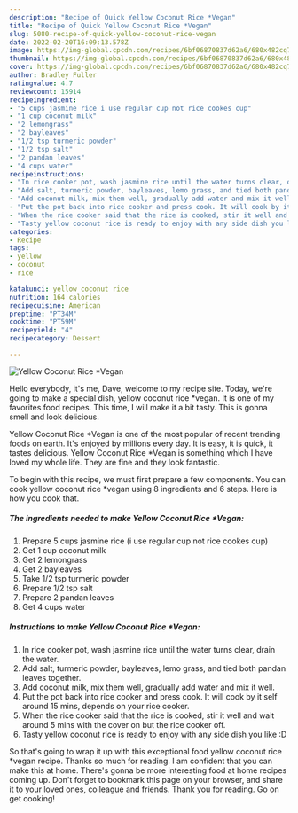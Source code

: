 ```yaml
---
description: "Recipe of Quick Yellow Coconut Rice *Vegan"
title: "Recipe of Quick Yellow Coconut Rice *Vegan"
slug: 5080-recipe-of-quick-yellow-coconut-rice-vegan
date: 2022-02-20T16:09:13.578Z
image: https://img-global.cpcdn.com/recipes/6bf06870837d62a6/680x482cq70/yellow-coconut-rice-vegan-recipe-main-photo.jpg
thumbnail: https://img-global.cpcdn.com/recipes/6bf06870837d62a6/680x482cq70/yellow-coconut-rice-vegan-recipe-main-photo.jpg
cover: https://img-global.cpcdn.com/recipes/6bf06870837d62a6/680x482cq70/yellow-coconut-rice-vegan-recipe-main-photo.jpg
author: Bradley Fuller
ratingvalue: 4.7
reviewcount: 15914
recipeingredient:
- "5 cups jasmine rice i use regular cup not rice cookes cup"
- "1 cup coconut milk"
- "2 lemongrass"
- "2 bayleaves"
- "1/2 tsp turmeric powder"
- "1/2 tsp salt"
- "2 pandan leaves"
- "4 cups water"
recipeinstructions:
- "In rice cooker pot, wash jasmine rice until the water turns clear, drain the water."
- "Add salt, turmeric powder, bayleaves, lemo grass, and tied both pandan leaves together."
- "Add coconut milk, mix them well, gradually add water and mix it well."
- "Put the pot back into rice cooker and press cook. It will cook by it self around 15 mins, depends on your rice cooker."
- "When the rice cooker said that the rice is cooked, stir it well and wait around 5 mins with the cover on but the rice cooker off."
- "Tasty yellow coconut rice is ready to enjoy with any side dish you like :D"
categories:
- Recipe
tags:
- yellow
- coconut
- rice

katakunci: yellow coconut rice 
nutrition: 164 calories
recipecuisine: American
preptime: "PT34M"
cooktime: "PT59M"
recipeyield: "4"
recipecategory: Dessert

---
```



![Yellow Coconut Rice *Vegan](https://img-global.cpcdn.com/recipes/6bf06870837d62a6/680x482cq70/yellow-coconut-rice-vegan-recipe-main-photo.jpg)

Hello everybody, it's me, Dave, welcome to my recipe site. Today, we're going to make a special dish, yellow coconut rice *vegan. It is one of my favorites food recipes. This time, I will make it a bit tasty. This is gonna smell and look delicious.



Yellow Coconut Rice *Vegan is one of the most popular of recent trending foods on earth. It's enjoyed by millions every day. It is easy, it is quick, it tastes delicious. Yellow Coconut Rice *Vegan is something which I have loved my whole life. They are fine and they look fantastic.


To begin with this recipe, we must first prepare a few components. You can cook yellow coconut rice *vegan using 8 ingredients and 6 steps. Here is how you cook that.

<!--inarticleads1-->

##### The ingredients needed to make Yellow Coconut Rice *Vegan:

1. Prepare 5 cups jasmine rice (i use regular cup not rice cookes cup)
1. Get 1 cup coconut milk
1. Get 2 lemongrass
1. Get 2 bayleaves
1. Take 1/2 tsp turmeric powder
1. Prepare 1/2 tsp salt
1. Prepare 2 pandan leaves
1. Get 4 cups water




<!--inarticleads2-->

##### Instructions to make Yellow Coconut Rice *Vegan:

1. In rice cooker pot, wash jasmine rice until the water turns clear, drain the water.
1. Add salt, turmeric powder, bayleaves, lemo grass, and tied both pandan leaves together.
1. Add coconut milk, mix them well, gradually add water and mix it well.
1. Put the pot back into rice cooker and press cook. It will cook by it self around 15 mins, depends on your rice cooker.
1. When the rice cooker said that the rice is cooked, stir it well and wait around 5 mins with the cover on but the rice cooker off.
1. Tasty yellow coconut rice is ready to enjoy with any side dish you like :D




So that's going to wrap it up with this exceptional food yellow coconut rice *vegan recipe. Thanks so much for reading. I am confident that you can make this at home. There's gonna be more interesting food at home recipes coming up. Don't forget to bookmark this page on your browser, and share it to your loved ones, colleague and friends. Thank you for reading. Go on get cooking!

